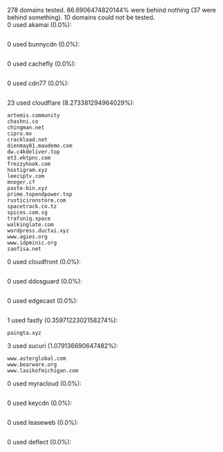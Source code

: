 278 domains tested. 86.6906474820144% were behind nothing (37 were behind something). 10 domains could not be tested.<br>
0 used akamai (0.0%):
```

```

0 used bunnycdn (0.0%):
```

```

0 used cachefly (0.0%):
```

```

0 used cdn77 (0.0%):
```

```

23 used cloudflare (8.273381294964029%):
```
artemis.community
chashni.co
chingman.net
cipro.mx
crackload.net
dienmay01.maudemo.com
dw.c4kdeliver.top
et3.ektpnc.com
frezzyhook.com
hostigram.xyz
leeziptv.com
mnoger.cf
paste-bin.xyz
prime.topendpower.top
rusticironstore.com
spacetrack.co.tz
spices.com.sg
trafuniq.space
walkinglate.com
wordpress.ductai.xyz
www.agies.org
www.idpminic.org
zaofisa.net
```

0 used cloudfront (0.0%):
```

```

0 used ddosguard (0.0%):
```

```

0 used edgecast (0.0%):
```

```

1 used fastly (0.3597122302158274%):
```
paingta.xyz
```

3 used sucuri (1.079136690647482%):
```
www.asterglobal.com
www.bearware.org
www.lasikofmichigan.com
```

0 used myracloud (0.0%):
```

```

0 used keycdn (0.0%):
```

```

0 used leaseweb (0.0%):
```

```

0 used deflect (0.0%):
```

```
